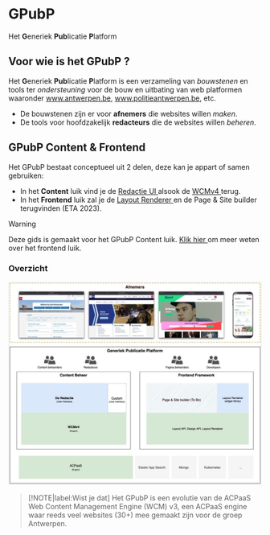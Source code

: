 # GPubP
Het **G**eneriek **Pub**licatie **P**latform

## Voor wie is het GPubP ?

Het **G**eneriek **Pub**licatie **P**latform is een verzameling van *bouwstenen* en tools ter *ondersteuning* voor de bouw en uitbating van web platformen waaronder www.antwerpen.be, www.politieantwerpen.be, etc.

* De bouwstenen zijn er voor **afnemers** die websites willen *maken*. 
* De tools voor hoofdzakelijk **redacteurs** die de websites willen *beheren*.

## GPubP Content & Frontend

Het GPubP bestaat conceptueel uit 2 delen, deze kan je appart of samen gebruiken:

* In het **Content** luik vind je de [Redactie UI <i class="fa-solid fa-xs fa-arrow-up-right-from-square"></i>](https://redactie.antwerpen.be ':target="_blank"') alsook de [WCMv4 <i class="fa-solid fa-xs fa-arrow-up-right-from-square"></i>](https://acpaas.digipolis.be/nl/product/web-content-management-engine/web-content-management-engine-forms-module ':target="_blank"') terug. 
* In het **Frontend** luik zal je de [Layout Renderer <i class="fa-solid fa-xs fa-arrow-up-right-from-square"></i>](https://layout-renderer-a.antwerpen.be/ ':target="_blank"')  en de Page & Site builder terugvinden (ETA 2023).

> [!warning]
> Deze gids is gemaakt voor het GPubP Content luik. [Klik hier <i class="fa-solid fa-xs fa-arrow-up-right-from-square"></i>](https://github.com/GPubP/docs_layout_renderer ':target="_blank"') om meer weten over het frontend luik.

### Overzicht
![GPubP high level](../assets/GPubP.jpg)

> [!NOTE|label:Wist je dat]
> Het GPubP is een evolutie van de ACPaaS Web Content Management Engine (WCM) v3, een ACPaaS engine waar reeds veel websites (30+) mee gemaakt zijn voor de groep Antwerpen.
